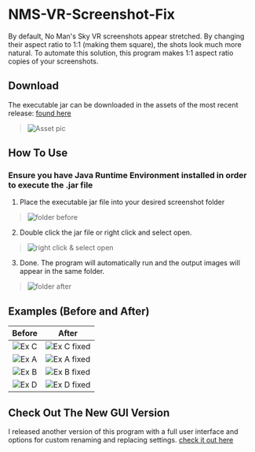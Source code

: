 # NMS-VR-Screenshot-Fix
By default, No Man's Sky VR screenshots appear stretched. By changing their aspect ratio to 1:1 (making them square), the shots look much more natural. To automate this solution, this program makes 1:1 aspect ratio copies of your screenshots.
 
## Download
 The executable jar can be downloaded in the assets of the most recent release: [found here](https://github.com/NoahOrtega/nmsvrscreenshotfix/releases/tag/v1.0) 
 >![Asset pic](https://i.imgur.com/wAZ30jT.png)
 
## How To Use
 ### Ensure you have Java Runtime Environment installed in order to execute the .jar file 
1. Place the executable jar file into your desired screenshot folder
>![folder before](https://i.imgur.com/V3rHnDh.png)

2. Double click the jar file or right click and select open.
>![right click & select open](https://i.imgur.com/nhuTfFe.png)

3. Done. The program will automatically run and the output images will appear in the same folder.
>![folder after](https://i.imgur.com/dXogaWu.png)


## Examples (Before and After)

Before             |  After
:-------------------------:|:-------------------------:
![Ex C](https://i.imgur.com/sAauAqS.jpg)  |  ![Ex C fixed](https://i.imgur.com/SG76gMU.jpg)
![Ex A](https://i.imgur.com/H6TmYYk.jpg)  |  ![Ex A fixed](https://i.imgur.com/oTbSswC.jpg)
![Ex B](https://i.imgur.com/kxaAre3.jpg)  |  ![Ex B fixed](https://i.imgur.com/Hv6lXiy.jpg)
![Ex D](https://i.imgur.com/khB9WTE.jpg)  |  ![Ex D fixed](https://i.imgur.com/W92gAI7.jpg)

## Check Out The New GUI Version
I released another version of this program with a full user interface and options for custom renaming and replacing settings. [check it out here](https://github.com/NoahOrtega/NMSVRscreenshotfix-GUI-Version) 

